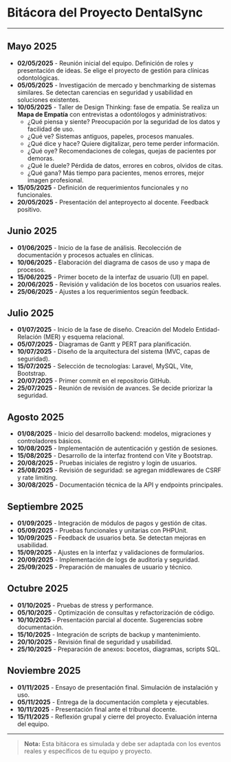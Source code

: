# Bitácora del Proyecto DentalSync

---

## Mayo 2025
- **02/05/2025** - Reunión inicial del equipo. Definición de roles y presentación de ideas. Se elige el proyecto de gestión para clínicas odontológicas.
- **05/05/2025** - Investigación de mercado y benchmarking de sistemas similares. Se detectan carencias en seguridad y usabilidad en soluciones existentes.
- **10/05/2025** - Taller de Design Thinking: fase de empatía. Se realiza un **Mapa de Empatía** con entrevistas a odontólogos y administrativos:
  - ¿Qué piensa y siente? Preocupación por la seguridad de los datos y facilidad de uso.
  - ¿Qué ve? Sistemas antiguos, papeles, procesos manuales.
  - ¿Qué dice y hace? Quiere digitalizar, pero teme perder información.
  - ¿Qué oye? Recomendaciones de colegas, quejas de pacientes por demoras.
  - ¿Qué le duele? Pérdida de datos, errores en cobros, olvidos de citas.
  - ¿Qué gana? Más tiempo para pacientes, menos errores, mejor imagen profesional.
- **15/05/2025** - Definición de requerimientos funcionales y no funcionales.
- **20/05/2025** - Presentación del anteproyecto al docente. Feedback positivo.

## Junio 2025
- **01/06/2025** - Inicio de la fase de análisis. Recolección de documentación y procesos actuales en clínicas.
- **10/06/2025** - Elaboración del diagrama de casos de uso y mapa de procesos.
- **15/06/2025** - Primer boceto de la interfaz de usuario (UI) en papel.
- **20/06/2025** - Revisión y validación de los bocetos con usuarios reales.
- **25/06/2025** - Ajustes a los requerimientos según feedback.

## Julio 2025
- **01/07/2025** - Inicio de la fase de diseño. Creación del Modelo Entidad-Relación (MER) y esquema relacional.
- **05/07/2025** - Diagramas de Gantt y PERT para planificación.
- **10/07/2025** - Diseño de la arquitectura del sistema (MVC, capas de seguridad).
- **15/07/2025** - Selección de tecnologías: Laravel, MySQL, Vite, Bootstrap.
- **20/07/2025** - Primer commit en el repositorio GitHub.
- **25/07/2025** - Reunión de revisión de avances. Se decide priorizar la seguridad.

## Agosto 2025
- **01/08/2025** - Inicio del desarrollo backend: modelos, migraciones y controladores básicos.
- **10/08/2025** - Implementación de autenticación y gestión de sesiones.
- **15/08/2025** - Desarrollo de la interfaz frontend con Vite y Bootstrap.
- **20/08/2025** - Pruebas iniciales de registro y login de usuarios.
- **25/08/2025** - Revisión de seguridad: se agregan middlewares de CSRF y rate limiting.
- **30/08/2025** - Documentación técnica de la API y endpoints principales.

## Septiembre 2025
- **01/09/2025** - Integración de módulos de pagos y gestión de citas.
- **05/09/2025** - Pruebas funcionales y unitarias con PHPUnit.
- **10/09/2025** - Feedback de usuarios beta. Se detectan mejoras en usabilidad.
- **15/09/2025** - Ajustes en la interfaz y validaciones de formularios.
- **20/09/2025** - Implementación de logs de auditoría y seguridad.
- **25/09/2025** - Preparación de manuales de usuario y técnico.

## Octubre 2025
- **01/10/2025** - Pruebas de stress y performance.
- **05/10/2025** - Optimización de consultas y refactorización de código.
- **10/10/2025** - Presentación parcial al docente. Sugerencias sobre documentación.
- **15/10/2025** - Integración de scripts de backup y mantenimiento.
- **20/10/2025** - Revisión final de seguridad y usabilidad.
- **25/10/2025** - Preparación de anexos: bocetos, diagramas, scripts SQL.

## Noviembre 2025
- **01/11/2025** - Ensayo de presentación final. Simulación de instalación y uso.
- **05/11/2025** - Entrega de la documentación completa y ejecutables.
- **10/11/2025** - Presentación final ante el tribunal docente.
- **15/11/2025** - Reflexión grupal y cierre del proyecto. Evaluación interna del equipo.

---

> **Nota:** Esta bitácora es simulada y debe ser adaptada con los eventos reales y específicos de tu equipo y proyecto.
